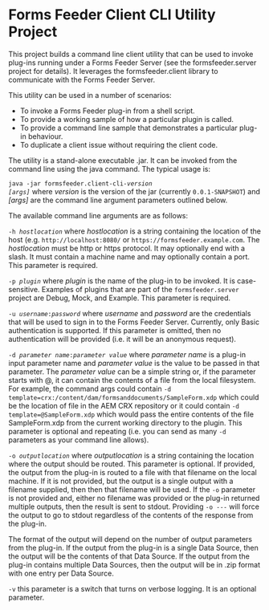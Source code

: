 # Forms Feeder Client CLI Utility Project
This project builds a command line client utility that can be used to invoke plug-ins running under a Forms Feeder Server (see the formsfeeder.server project for details).  It leverages the formsfeeder.client library to communicate with the Forms Feeder Server.

This utility can be used in a number of scenarios:

* To invoke a Forms Feeder plug-in from a shell script.
* To provide a working sample of how a particular plugin is called.
* To provide a command line sample that demonstrates a particular plug-in behaviour.
* To duplicate a client issue without requiring the client code.

The utility is a stand-alone executable .jar.  It can be invoked from the command line using the java command.  The typical usage is:

<code>java -jar formsfeeder.client-cli-<i>version</i> <i>[args]</i></code> where <i>version</i> is the version of the jar (currently `0.0.1-SNAPSHOT`) and <i>[args]</i> are the command line argument parameters outlined below. 

The available command line arguments are as follows:

<p><code>-h <i>hostlocation</i></code> where <i>hostlocation</i> is a string containing the location of the host (e.g. <code>http://localhost:8080/</code> or <code>https://formsfeeder.example.com</code>.  The <i>hostlocation</i> must be http or https protocol.  It may optionally end with a slash.  It must contain a machine name and may optionally contain a port.  This parameter is required.</p>

<p><code>-p <i>plugin</i></code> where <i>plugin</i> is the name of the plug-in to be invoked.  It is case-sensitive.  Examples of plugins that are part of the <code>formsfeeder.server</code> project are Debug, Mock, and Example.  This parameter is required.</p>

<p><code>-u <i>username</i>:<i>password</i></code> where <i>username</i> and <i>password</i> are the credentials that will be used to sign in to the Forms Feeder Server.  Currently, only Basic authentication is supported.  If this parameter is omitted, then no authentication will be provided (i.e. it will be an anonymous request).</p>

<p><code>-d <i>parameter name</i>:<i>parameter value</i></code> where <i>parameter name</i> is a plug-in input parameter name and  <i>parameter value</i> is the value to be passed in that parameter.  The <i>parameter value</i> can be a simple string or, if the parameter starts with @, it can contain the contents of a file from the local filesystem.  For example, the command args could contain <code>-d template=crx:/content/dam/formsanddocuments/SampleForm.xdp</code> which could be the location of file in the AEM CRX repository or it could contain <code>-d template=@SampleForm.xdp</code> which would pass the entire contents of the file SampleForm.xdp from the current working directory to the plugin.  This parameter is optional and repeating (i.e. you can send as many <code>-d</code> parameters as your command line allows).</p>

<p><code>-o <i>outputlocation</i></code> where <i>outputlocation</i> is a string containing the location where the output should be routed.  This parameter is optional.  If provided, the output from the plug-in is routed to a file with that filename on the local machine.  If it is not provided, but the output is a single output with a filename supplied, then then that filename will be used.  If the <code>-o</code> parameter is not provided and, either no filename was provided or the plug-in returned multiple outputs, then the result is sent to stdout.  Providing <code>-o ---</code> will force the output to go to stdout regardless of the contents of the response from the plug-in.</p><p> The format of the output will depend on the number of output parameters from the plug-in.  If the output from the plug-in is a single Data Source, then the output will be the contents of that Data Source.  If the output from the plug-in contains multiple Data Sources, then the output will be in .zip format with one entry per Data Source.</p>

<p><code>-v</code> this parameter is a switch that turns on verbose logging.  It is an optional parameter.</p>  

